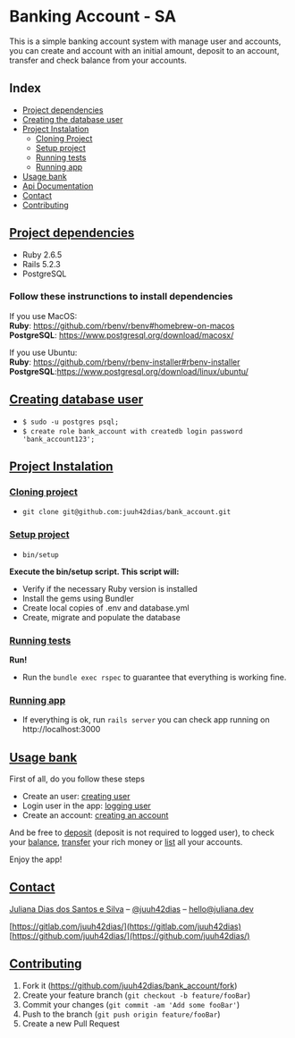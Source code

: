 # Banking Account - SA

This is a simple banking account system with manage user and accounts, you can create and account with an initial amount, deposit to an account, transfer and check balance from your accounts.


## Index
* [Project dependencies](#project-dependencies)
* [Creating the database user](#creating-database-user)
* [Project Instalation](#project-instalation)
  * [Cloning Project](#cloning-project)
  * [Setup project](#setup-project)
  * [Running tests](#running-tests)
  * [Running app](#running-app)
* [Usage bank](#usage-bank)
* [Api Documentation](https://github.com/juuh42dias/bank_account/wiki/API-Documentation)
* [Contact](#contact)
* [Contributing](#contributing)

## [Project dependencies](#project-dependencies)
* Ruby 2.6.5
* Rails 5.2.3
* PostgreSQL

### Follow these instrunctions to install dependencies

If you use MacOS:  
**Ruby**: https://github.com/rbenv/rbenv#homebrew-on-macos  
**PostgreSQL**: https://www.postgresql.org/download/macosx/  

If you use Ubuntu:  
**Ruby**: https://github.com/rbenv/rbenv-installer#rbenv-installer  
**PostgreSQL**:https://www.postgresql.org/download/linux/ubuntu/
  
## [Creating database user](#creating-database-user)
* `$ sudo -u postgres psql;`
* `$ create role bank_account with createdb login password 'bank_account123';`


## [Project Instalation](#project-instalation)
### [Cloning project](#cloning-project)
* `git clone git@github.com:juuh42dias/bank_account.git`

### [Setup project](#setup-project)
* `bin/setup`

**Execute the bin/setup script. This script will:**

* Verify if the necessary Ruby version is installed
* Install the gems using Bundler
* Create local copies of .env and database.yml
* Create, migrate and populate the database

### [Running tests](#running-tests)
**Run!**  
* Run the `bundle exec rspec` to guarantee that everything is working fine.

### [Running app](#running-app)
* If everything is ok, run `rails server`
you can check app running on http://localhost:3000

## [Usage bank](#usage-bank)  
First of all, do you follow these steps  
* Create an user: [creating user](#create-user)  
* Login user in the app: [logging user](#login-auth)  
* Create an account: [creating an account](#create-account)
  
And be free to [deposit](#deposit-account) (deposit is not required to logged user), to check your [balance](#balance-account), [transfer](#transfer-account) your rich money or [list](#index-account) all your accounts.
  
Enjoy the app!
  
## [Contact](#contact)

[Juliana Dias dos Santos e Silva](juliana.dev) – [@juuh42dias](https://twitter.com/juuh42dias) – <hello@juliana.dev>

[https://gitlab.com/juuh42dias/](https://gitlab.com/juuh42dias)  
[https://github.com/juuh42dias/](https://github.com/juuh42dias/)

## [Contributing](#contributing)

1. Fork it (<https://github.com/juuh42dias/bank_account/fork>)
2. Create your feature branch (`git checkout -b feature/fooBar`)
3. Commit your changes (`git commit -am 'Add some fooBar'`)
4. Push to the branch (`git push origin feature/fooBar`)
5. Create a new Pull Request
